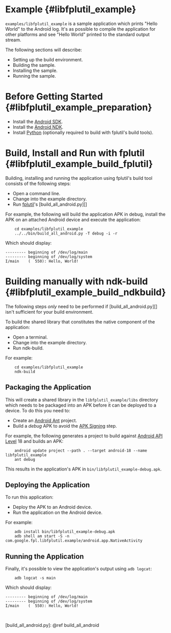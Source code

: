 Example    {#libfplutil_example}
=======

`examples/libfplutil_example` is a sample application which prints
"Hello World" to the Android log.  It's as possible to compile the application
for other platforms and see "Hello World" printed to the standard output
stream.

The following sections will describe:

   * Setting up the build environment.
   * Building the sample.
   * Installing the sample.
   * Running the sample.

# Before Getting Started    {#libfplutil_example_preparation}

   * Install the [Android SDK][].
   * Install the [Android NDK][].
   * Install [Python][] (optionally required to build with fplutil's build
     tools).

# Build, Install and Run with fplutil    {#libfplutil_example_build_fplutil}

Building, installing and running the application using fplutil's build tool
consists of the following steps:

   * Open a command line.
   * Change into the example directory.
   * Run [fplutil][]'s [build_all_android.py][]

For example, the following will build the application APK in debug, install
the APK on an attached Android device and execute the application:

~~~{.sh}
    cd examples/libfplutil_example
    ../../bin/build_all_android.py -T debug -i -r
~~~

Which should display:

    --------- beginning of /dev/log/main
    --------- beginning of /dev/log/system
    I/main    (  550): Hello, World!

# Building manually with ndk-build    {#libfplutil_example_build_ndkbuild}

The following steps *only* need to be performed if [build_all_android.py][]
isn't sufficient for your build environment.

To build the shared library that constitutes the native component of the
application:

   * Open a terminal.
   * Change into the example directory.
   * Run ndk-build.

For example:

~~~{.sh}
    cd examples/libfplutil_example
    ndk-build
~~~

## Packaging the Application

This will create a shared library in the `libfplutil_example/libs` directory
which needs to be packaged into an APK before it can be deployed to a device.
To do this you need to:

   * Create an [Android Ant][] project.
   * Build a *debug* APK to avoid the [APK Signing] step.

For example, the following generates a project to build against
[Android API Level][] 18 and builds an APK:

~~~{.sh}
    android update project --path . --target android-18 --name libfplutil_example
    ant debug
~~~

This results in the application's APK in `bin/libfplutil_example-debug.apk`.

## Deploying the Application

To run this application:

   * Deploy the APK to an Android device.
   * Run the application on the Android device.

For example:

~~~{.sh}
    adb install bin/libfplutil_example-debug.apk
    adb shell am start -S -n com.google.fpl.libfplutil.example/android.app.NativeActivity
~~~

## Running the Application

Finally, it's possible to view the application's output using `adb logcat`:

~~~{.sh}
    adb logcat -s main
~~~

Which should display:

    --------- beginning of /dev/log/main
    --------- beginning of /dev/log/system
    I/main    (  550): Hello, World!

<br>

  [fplutil]: index.html
  [Python]: http://www.python.org
  [Android Ant]: http://developer.android.com/tools/building/building-cmdline.html
  [Android NDK]: http://developer.android.com/tools/sdk/ndk/index.html
  [Android SDK]: http://developer.android.com/sdk/index.html
  [APK Signing]: http://developer.android.com/tools/publishing/app-signing.html
  [Android API Level]: http://developer.android.com/guide/topics/manifest/uses-sdk-element.html#ApiLevels
  [build_all_android.py]: @ref build_all_android
